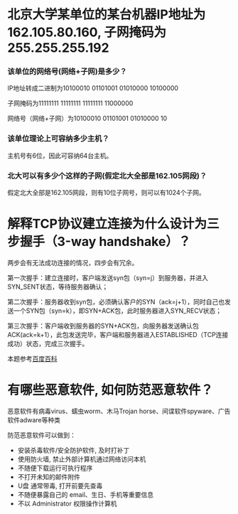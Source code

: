 # 北京大学某单位的某台机器IP地址为162.105.80.160, 子网掩码为255.255.255.192

### 该单位的网络号(网络+子网)是多少？

IP地址转成二进制为10100010 01101001 01010000 10100000

子网掩码为11111111 11111111 11111111 11000000

网络号（网络+子网）为10100010 01101001 01010000 10

### 该单位理论上可容纳多少主机？

主机号有6位，因此可容纳64台主机。

### 北大可以有多少个这样的子网(假定北大全部是162.105网段)？

假定北大全部是162.105网段，则有10位子网号，则可以有1024个子网。

# 解释TCP协议建立连接为什么设计为三步握手（3-way handshake）？

两步会有无法成功连接的情况，四步会有冗余。

第一次握手：建立连接时，客户端发送syn包（syn=j）到服务器，并进入SYN_SENT状态，等待服务器确认；

第二次握手：服务器收到syn包，必须确认客户的SYN（ack=j+1），同时自己也发送一个SYN包（syn=k），即SYN+ACK包，此时服务器进入SYN_RECV状态；

第三次握手：客户端收到服务器的SYN+ACK包，向服务器发送确认包ACK(ack=k+1），此包发送完毕，客户端和服务器进入ESTABLISHED（TCP连接成功）状态，完成三次握手。

本题参考[百度百科](https://baike.baidu.com/item/三次握手/5111559
)

# 有哪些恶意软件, 如何防范恶意软件？

恶意软件有病毒virus、蠕虫worm、木马Trojan horse、间谍软件spyware、广告软件adware等种类

防范恶意软件可以做到：
* 安装杀毒软件/安全防护软件, 及时打补丁
* 使用防火墙, 禁止外部计算机通过网络访问本机
* 不随便下载运行可执行程序 
* 不打开未知的邮件附件 
* U盘 通常带毒, 打开前要先查毒 
* 不随便暴露自己的 email、生日、手机等重要信息 
* 不以 Administrator 权限操作计算机 
